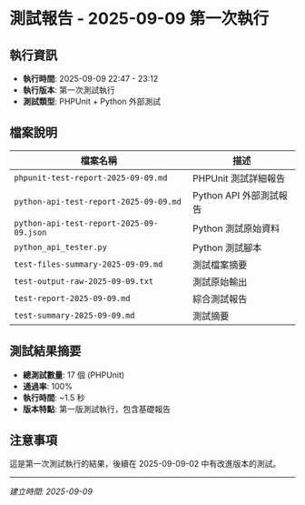 # 測試報告 - 2025-09-09 第一次執行

## 執行資訊

- **執行時間**: 2025-09-09 22:47 - 23:12
- **執行版本**: 第一次測試執行
- **測試類型**: PHPUnit + Python 外部測試

## 檔案說明

| 檔案名稱                                 | 描述                    |
| ---------------------------------------- | ----------------------- |
| `phpunit-test-report-2025-09-09.md`      | PHPUnit 測試詳細報告    |
| `python-api-test-report-2025-09-09.md`   | Python API 外部測試報告 |
| `python-api-test-report-2025-09-09.json` | Python 測試原始資料     |
| `python_api_tester.py`                   | Python 測試腳本         |
| `test-files-summary-2025-09-09.md`       | 測試檔案摘要            |
| `test-output-raw-2025-09-09.txt`         | 測試原始輸出            |
| `test-report-2025-09-09.md`              | 綜合測試報告            |
| `test-summary-2025-09-09.md`             | 測試摘要                |

## 測試結果摘要

- **總測試數量**: 17 個 (PHPUnit)
- **通過率**: 100%
- **執行時間**: ~1.5 秒
- **版本特點**: 第一版測試執行，包含基礎報告

## 注意事項

這是第一次測試執行的結果，後續在 2025-09-09-02 中有改進版本的測試。

---

_建立時間: 2025-09-09_
